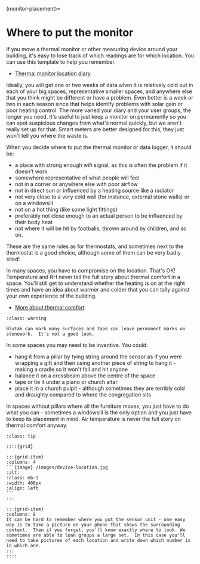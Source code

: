 (monitor-placement)=
# Where to put the monitor

If you move a thermal monitor or other measuring device around your building, it's easy to lose track of which readings are for which location.  You can use this template to help you remember. 

- [Thermal monitor location diary](https://docs.google.com/spreadsheets/d/1Lb59luV7bnODQef9KC9vKmHjVDsIbQYyRfcX4VaVAA4/)

Ideally, you will get one or two weeks of data when it is relatively cold out in each of your big spaces, representative smaller spaces, and anywhere else that you think might be different or have a problem.  Even better is a week or two in each season since that helps identify problems with solar gain or poor heating control.  The more varied your diary and your user groups, the longer you need.  It's useful to just keep a monitor on permanently so you can spot suspicious changes from what's normal quickly, but we aren't really set up for that.  Smart meters are better designed for this, they just won't tell you where the waste is.  


When you decide where to put the thermal monitor or data logger, it should be:

- a place with strong enough wifi signal, as this is often the problem if it doesn't work
- somewhere representative of what people will feel
- not in a corner or anywhere else with poor airflow
- not in direct sun or influenced by a heating source like a radiator
- not very close to a very cold wall (for instance, external stone walls) or on a windowsill
- not on a hot thing (like some light fittings)
- preferably not close enough to an actual person to be influenced by their body heat
- not where it will be hit by footballs, thrown around by children, and so on.

These are the same rules as for thermostats, and sometimes next to the thermostat is a good choice, although some of them can be very badly sited!  

In many spaces, you have to compromise on the location.  That's OK!  Temperature and RH never tell the full story about thermal comfort in a space.  You'll still get to understand whether the heating is on at the right times and have an idea about warmer and colder that you can tally against your own experience of the building.

- [More about thermal comfort](thermal-comfort)

```{admonition}  Blutak and adhesives
:class: warning

Blutak can mark many surfaces and tape can leave permanent marks on stonework.  It's not a good look.
```

In some spaces you may need to be inventive.  You could:


- hang it from a pillar by tying string around the sensor as if you were wrapping a gift and then using another piece of string to hang it - making a cradle so it won't fall and hit anyone
- balance it on a crossbeam above the centre of the space
- tape or tie it under a piano or church altar
- place it in a church pulpit - although sometimes they are terribly cold and draughty compared to where the congregation sits

In spaces without pillars where all the furniture moves, you just have to do what you can - sometimes a windowsill is the only option and you just have to keep its placement in mind.  Air temperature is never the full story on thermal comfort anyway.

````{admonition} Tip
:class: tip

::::{grid} 

:::{grid-item} 
:columns: 4
```{image} /images/device-location.jpg
:alt: 
:class: mb-1
:width: 400px
:align: left
```
:::

:::{grid-item}
:columns: 8
It can be hard to remember where you put the sensor unit - one easy way is to take a picture on your phone that shows the surrounding context.  Then if you forget, you'll know exactly where to look. We sometimes are able to loan groups a large set.  In this case you'll need to take pictures of each location and write down which number is in which one.
:::
::::


````

